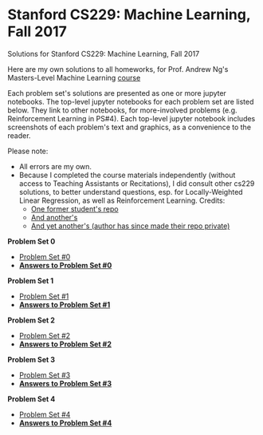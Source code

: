 # Stanford CS229: Machine Learning, Fall 2017
Solutions for Stanford CS229: Machine Learning, Fall 2017

Here are my own solutions to all homeworks, for Prof. Andrew Ng's Masters-Level Machine Learning [course](http://cs229.stanford.edu/)

Each problem set's solutions are presented as one or more jupyter notebooks. The top-level jupyter notebooks for each problem set  are listed below. They link to other notebooks, for more-involved problems (e.g. Reinforcement Learning in PS#4). Each top-level jupyter notebook includes screenshots of each problem's text and graphics, as a convenience to the reader.

Please note: 
- All errors are my own.
- Because I completed the course materials independently (without access to Teaching Assistants or Recitations), I did consult other cs229 solutions, to better understand questions, esp. for Locally-Weighted Linear Regression, as well as Reinforcement Learning. Credits: 
  - [One former student's repo](https://github.com/ccombier/stanford-CS229/)
  - [And another's](https://github.com/zyxue/stanford-cs229)
  - [And yet another's (author has since made their repo private)](https://github.com/s-ai-kia/CS229_ML)

**Problem Set 0**
- [Problem Set #0](Problem%20Sets/ps0/ps0.pdf)
- **[Answers to Problem Set #0](Problem%20Sets/ps0/ps0.html)**

**Problem Set 1**
- [Problem Set #1](Problem%20Sets/ps1/ps1.pdf)
- **[Answers to Problem Set #1](Problem%20Sets/ps1/ps1.html)**

**Problem Set 2**
- [Problem Set #2](Problem%20Sets/ps2/ps2.pdf)
- **[Answers to Problem Set #2](Problem%20Sets/ps2/ps2.html)**

**Problem Set 3**
- [Problem Set #3](Problem%20Sets/ps3/ps3.pdf)
- **[Answers to Problem Set #3](Problem%20Sets/ps3/ps3.html)**

**Problem Set 4**
- [Problem Set #4](Problem%20Sets/ps4/ps4.pdf)
- **[Answers to Problem Set #4](Problem%20Sets/ps4/ps4.html)**
